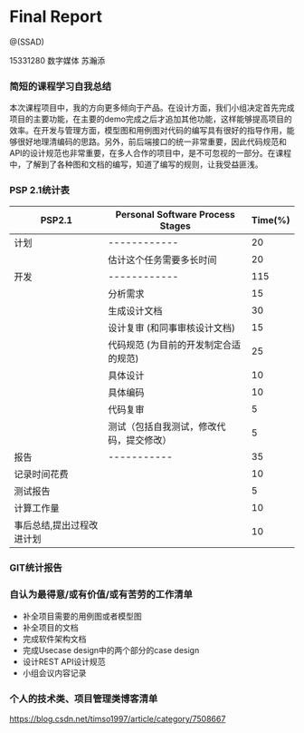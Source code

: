 # Final Report

@(SSAD)


15331280 数字媒体 苏瀚添

### 简短的课程学习自我总结
本次课程项目中，我的方向更多倾向于产品。在设计方面，我们小组决定首先完成项目的主要功能，在主要的demo完成之后才追加其他功能，这样能够提高项目的效率。在开发与管理方面，模型图和用例图对代码的编写具有很好的指导作用，能够很好地理清编码的思路。另外，前后端接口的统一非常重要，因此代码规范和API的设计规范也非常重要，在多人合作的项目中，是不可忽视的一部分。在课程中，了解到了各种图和文档的编写，知道了编写的规则，让我受益匪浅。	

### PSP 2.1统计表
|PSP2.1|Personal Software Process Stages|Time(%)|
|------|----------|------|
|计划|------------|20|
|  |估计这个任务需要多长时间|20|
|开发|------------|115|
|  |分析需求|15|
|  |生成设计文档|30|
|  |设计复审 (和同事审核设计文档)|15|
|  |代码规范 (为目前的开发制定合适的规范)|25|
|  |具体设计|10|
|  |具体编码|10|
|  |代码复审|5|
|  |测试（包括自我测试，修改代码，提交修改）|5|
|报告|-----------|35|
|记录时间花费|  |10|
|测试报告|  |5|
|计算工作量|  |10|
|事后总结,提出过程改进计划|  |10|

### GIT统计报告


### 自认为最得意/或有价值/或有苦劳的工作清单
- 补全项目需要的用例图或者模型图
- 补全项目的文档
- 完成软件架构文档
- 完成Usecase design中的两个部分的case design
- 设计REST API设计规范
- 小组会议内容记录

### 个人的技术类、项目管理类博客清单
https://blog.csdn.net/timso1997/article/category/7508667




